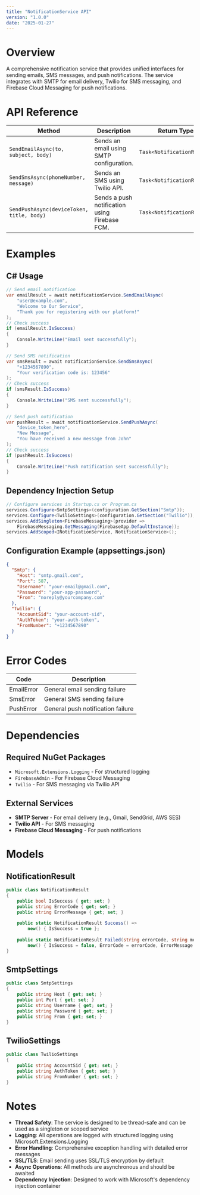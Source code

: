 ```yaml
---
title: "NotificationService API"
version: "1.0.0"
date: "2025-01-27"
---
```


# Overview
A comprehensive notification service that provides unified interfaces for sending emails, SMS messages, and push notifications. The service integrates with SMTP for email delivery, Twilio for SMS messaging, and Firebase Cloud Messaging for push notifications.

# API Reference
| Method                                           | Description                                        | Return Type                   |
|--------------------------------------------------|----------------------------------------------------|-------------------------------|
| `SendEmailAsync(to, subject, body)`              | Sends an email using SMTP configuration.            | `Task<NotificationResult>`    |
| `SendSmsAsync(phoneNumber, message)`             | Sends an SMS using Twilio API.                      | `Task<NotificationResult>`    |
| `SendPushAsync(deviceToken, title, body)`        | Sends a push notification using Firebase FCM.       | `Task<NotificationResult>`    |

# Examples

## C# Usage
```csharp
// Send email notification
var emailResult = await notificationService.SendEmailAsync(
    "user@example.com",
    "Welcome to Our Service",
    "Thank you for registering with our platform!"
);
// Check success
if (emailResult.IsSuccess)
{
    Console.WriteLine("Email sent successfully");
}

// Send SMS notification
var smsResult = await notificationService.SendSmsAsync(
    "+1234567890",
    "Your verification code is: 123456"
);
// Check success
if (smsResult.IsSuccess)
{
    Console.WriteLine("SMS sent successfully");
}

// Send push notification
var pushResult = await notificationService.SendPushAsync(
    "device_token_here",
    "New Message",
    "You have received a new message from John"
);
// Check success
if (pushResult.IsSuccess)
{
    Console.WriteLine("Push notification sent successfully");
}
```

## Dependency Injection Setup
```csharp
// Configure services in Startup.cs or Program.cs
services.Configure<SmtpSettings>(configuration.GetSection("Smtp"));
services.Configure<TwilioSettings>(configuration.GetSection("Twilio"));
services.AddSingleton<FirebaseMessaging>(provider => 
    FirebaseMessaging.GetMessaging(FirebaseApp.DefaultInstance));
services.AddScoped<INotificationService, NotificationService>();
```

## Configuration Example (appsettings.json)
```json
{
  "Smtp": {
    "Host": "smtp.gmail.com",
    "Port": 587,
    "Username": "your-email@gmail.com",
    "Password": "your-app-password",
    "From": "noreply@yourcompany.com"
  },
  "Twilio": {
    "AccountSid": "your-account-sid",
    "AuthToken": "your-auth-token",
    "FromNumber": "+1234567890"
  }
}
```

# Error Codes
| Code              | Description                          |
|-------------------|--------------------------------------|
| EmailError        | General email sending failure        |
| SmsError          | General SMS sending failure          |
| PushError         | General push notification failure    |

# Dependencies

## Required NuGet Packages
- `Microsoft.Extensions.Logging` - For structured logging
- `FirebaseAdmin` - For Firebase Cloud Messaging
- `Twilio` - For SMS messaging via Twilio API

## External Services
- **SMTP Server** - For email delivery (e.g., Gmail, SendGrid, AWS SES)
- **Twilio API** - For SMS messaging
- **Firebase Cloud Messaging** - For push notifications

# Models

## NotificationResult
```csharp
public class NotificationResult
{
    public bool IsSuccess { get; set; }
    public string ErrorCode { get; set; }
    public string ErrorMessage { get; set; }
    
    public static NotificationResult Success() => 
        new() { IsSuccess = true };
    
    public static NotificationResult Failed(string errorCode, string message) => 
        new() { IsSuccess = false, ErrorCode = errorCode, ErrorMessage = message };
}
```

## SmtpSettings
```csharp
public class SmtpSettings
{
    public string Host { get; set; }
    public int Port { get; set; }
    public string Username { get; set; }
    public string Password { get; set; }
    public string From { get; set; }
}
```

## TwilioSettings
```csharp
public class TwilioSettings
{
    public string AccountSid { get; set; }
    public string AuthToken { get; set; }
    public string FromNumber { get; set; }
}
```

# Notes
- **Thread Safety**: The service is designed to be thread-safe and can be used as a singleton or scoped service
- **Logging**: All operations are logged with structured logging using Microsoft.Extensions.Logging
- **Error Handling**: Comprehensive exception handling with detailed error messages
- **SSL/TLS**: Email sending uses SSL/TLS encryption by default
- **Async Operations**: All methods are asynchronous and should be awaited
- **Dependency Injection**: Designed to work with Microsoft's dependency injection container 